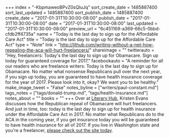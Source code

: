 +++
index = "-KbpmaweoBPvZ0sQIuJq"
sort_create_date = 1485887400
sort_last_updated = 1485887400
sort_publish_date = 1485887400
create_date = "2017-01-31T10:30:00-08:00"
publish_date = "2017-01-31T10:30:00-08:00"
date = "2017-01-31T10:30:00-08:00"
last_updated = "2017-01-31T10:30:00-08:00"
preview_url = "6c451169-a369-66c5-0bbd-cfdb2ff4735a"
name = "Today is the last day to sign up for the Affordable Care Act"
title = "Today is the last day to sign up for the Affordable Care Act"
type = "Note"
link = "http://lithub.com/writing-without-a-net-how-repealing-the-aca-will-hurt-freelancers/"
shareimage = ""
twitterauto = "Hey, freelancers: Today's the last day to sign up for Obamacare. Sign up today for guaranteed coverage for 2017."
facebookauto = "A reminder for all our readers who are freelance writers: Today is the last day to sign up for Obamacare. No matter what nonsense Republicans pull over the next year, if you sign up today, you are guaranteed to have health insurance coverage for the year of 2017. Please look into it, okay? We want you to be healthy."
make_image_tweet = "False"
notes_byline = ["writers/paul-constant.md"]
tags_notes = ["tags/donald-trump.md", "tags/health-insurance.md"]
notes_about = ""
books = ""
+++
Over at [Literary Hub](http://lithub.com/writing-without-a-net-how-repealing-the-aca-will-hurt-freelancers/), Kristen Evans discusses how the Republican repeal of Obamacare will hurt freelancers. And just in time, too: today is the last day to sign up for health insurance under the Affordable Care Act in 2017. No matter what Republicans do to the ACA in the coming year, if you get insurance today you will be guaranteed to have health insurance for all of 2017. If you live in Washington state and you're a freelancer, [please check out the site today](https://www.wahealthplanfinder.org/_content/Homepage.html).